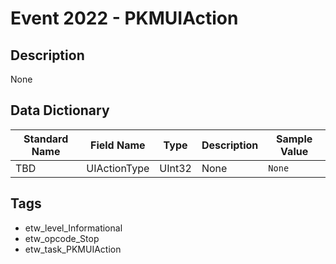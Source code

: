 # Event 2022 - PKMUIAction

## Description
None

## Data Dictionary
|Standard Name|Field Name|Type|Description|Sample Value|
|---|---|---|---|---|
|TBD|UIActionType|UInt32|None|`None`|

## Tags
* etw_level_Informational
* etw_opcode_Stop
* etw_task_PKMUIAction